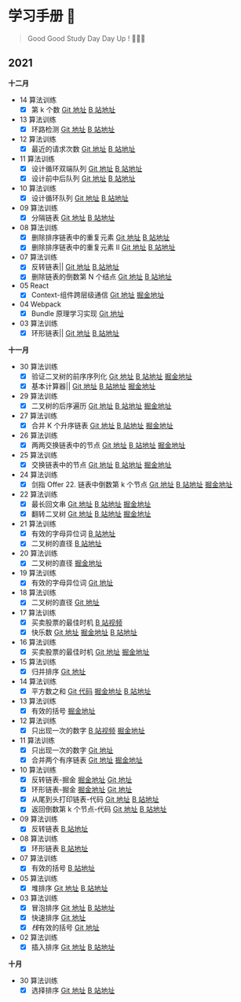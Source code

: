# 学习手册 📝

> Good Good Study Day Day Up ! 🚀🚀🚀

## 2021

**十二月**

- 14 算法训练
  - [x] 第 k 个数 [Git 地址](https://github.com/BianXuerui/myLearn/blob/main/12-14algorithm/01.js) [B 站地址](https://www.bilibili.com/video/BV1GR4y1x7eS?spm_id_from=333.999.0.0)
- 13 算法训练
  - [x] 环路检测 [Git 地址](https://github.com/BianXuerui/myLearn/blob/main/12-13algorithm/01.js) [B 站地址](https://www.bilibili.com/video/BV1jU4y1K7HQ?spm_id_from=333.999.0.0)
- 12 算法训练
  - [x] 最近的请求次数 [Git 地址](https://github.com/BianXuerui/myLearn/blob/main/12-12algorithm/01.js) [B 站地址](https://www.bilibili.com/video/BV1Q3411s7bH?spm_id_from=333.999.0.0)
- 11 算法训练
  - [x] 设计循环双端队列 [Git 地址](https://github.com/BianXuerui/myLearn/blob/main/12-11algorithm/01.js) [B 站地址](https://www.bilibili.com/video/BV12S4y1D7Z1?spm_id_from=333.999.0.0)
  - [x] 设计前中后队列 [Git 地址](https://github.com/BianXuerui/myLearn/blob/main/12-11algorithm/02.js) [B 站地址](https://www.bilibili.com/video/BV1vF411z7SQ?spm_id_from=333.999.0.0)
- 10 算法训练
  - [x] 设计循环队列 [Git 地址](https://github.com/BianXuerui/myLearn/blob/main/12-10algorithm/01.js) [B 站地址](https://www.bilibili.com/video/BV1kh411x7yi/)
- 09 算法训练
  - [x] 分隔链表 [Git 地址](https://github.com/BianXuerui/myLearn/blob/main/12-09algorithm/01.js) [B 站地址](https://www.bilibili.com/video/BV1634y1X772/)
- 08 算法训练
  - [x] 删除排序链表中的重复元素 [Git 地址](https://github.com/BianXuerui/myLearn/blob/main/12-08algorithm/01.js) [B 站地址](https://www.bilibili.com/video/BV1bh411x72b?spm_id_from=333.999.0.0)
  - [x] 删除排序链表中的重复元素 II [Git 地址](https://github.com/BianXuerui/myLearn/blob/main/12-08algorithm/02.js) [B 站地址](https://www.bilibili.com/video/BV15M4y1A7JX?spm_id_from=333.999.0.0)
- 07 算法训练
  - [x] 反转链表|| [Git 地址](https://github.com/BianXuerui/myLearn/blob/main/12-07algorithm/01.js) [B 站地址](https://www.bilibili.com/video/BV1th411x74k?spm_id_from=333.999.0.0)
  - [x] 删除链表的倒数第 N 个结点 [Git 地址](https://github.com/BianXuerui/myLearn/blob/main/12-07algorithm/02.js) [B 站地址](https://www.bilibili.com/video/BV1Yh411x7F1?spm_id_from=333.999.0.0)
- 05 React
  - [x] Context-组件跨层级通信 [Git 地址](https://github.com/BianXuerui/myLearn/tree/main/React/react-context) [掘金地址](https://juejin.cn/post/7038390892369018894/)
- 04 Webpack
  - [x] Bundle 原理学习实现 [Git 地址](https://github.com/BianXuerui/writeSourceCode/tree/main/webpack-bundle-mini)
- 03 算法训练
  - [x] 环形链表|| [Git 地址](https://github.com/BianXuerui/myLearn/blob/main/12-03algorithm/01.js) [B 站地址](https://www.bilibili.com/video/BV1FL4y1W7NA?spm_id_from=333.999.0.0)

**十一月**

- 30 算法训练
  - [x] 验证二叉树的前序序列化 [Git 地址](https://github.com/BianXuerui/myLearn/blob/main/11-30algorithm/01.js) [B 站地址](https://www.bilibili.com/video/BV19R4y147nw?spm_id_from=333.999.0.0) [掘金地址](https://juejin.cn/post/7036244016068821023)
  - [x] 基本计算器|| [Git 地址](https://github.com/BianXuerui/myLearn/blob/main/11-30algorithm/02.js) [B 站地址](https://www.bilibili.com/video/BV1Zb4y1B7gx?spm_id_from=333.999.0.0) [掘金地址](https://juejin.cn/post/7036285819715321892)
- 29 算法训练
  - [x] 二叉树的后序遍历 [Git 地址](https://github.com/BianXuerui/myLearn/blob/main/11-29algorithm/01.js) [B 站地址](https://www.bilibili.com/video/BV1wR4y147B1?spm_id_from=333.999.0.0) [掘金地址](https://juejin.cn/post/7035969572259758087/)
- 27 算法训练
  - [x] 合并 K 个升序链表 [Git 地址](https://github.com/BianXuerui/myLearn/blob/main/11-27algorithm/01.js) [B 站地址](https://www.bilibili.com/video/BV1wR4y147B1?spm_id_from=333.999.0.0) [掘金地址](https://juejin.cn/post/7035490777769705479)
- 26 算法训练
  - [x] 两两交换链表中的节点 [Git 地址](https://github.com/BianXuerui/myLearn/blob/main/11-26algorithm/01.js) [B 站地址](https://www.bilibili.com/video/BV1y34y197Y6?spm_id_from=333.999.0.0) [掘金地址](https://juejin.cn/post/7034807439081865230)
- 25 算法训练
  - [x] 交换链表中的节点 [Git 地址](https://github.com/BianXuerui/myLearn/blob/main/11-25algorithm/01.js) [B 站地址](https://www.bilibili.com/video/BV1eq4y1B727?spm_id_from=333.999.0.0) [掘金地址](https://juejin.cn/post/7034424918498508814)
- 24 算法训练
  - [x] 剑指 Offer 22. 链表中倒数第 k 个节点 [Git 地址](https://github.com/BianXuerui/myLearn/blob/main/11-24algorithm/01.js) [B 站地址](https://www.bilibili.com/video/BV1rb4y1q7fN?spm_id_from=333.999.0.0) [掘金地址](https://juejin.cn/post/7034043360390316046)
- 22 算法训练
  - [x] 最长回文串 [Git 地址](https://github.com/BianXuerui/myLearn/blob/main/11-22algorithm/01.js) [B 站地址](https://www.bilibili.com/video/BV1S34y1d72B?spm_id_from=333.999.0.0) [掘金地址](https://juejin.cn/post/7033284652357910559)
  - [x] 翻转二叉树 [Git 地址](https://github.com/BianXuerui/myLearn/blob/main/11-22algorithm/02.js) [B 站地址](https://www.bilibili.com/video/BV1fb4y1t7cS?spm_id_from=333.999.0.0) [掘金地址](https://juejin.cn/post/7033317538142371877)
- 21 算法训练
  - [x] 有效的字母异位词 [B 站地址](https://www.bilibili.com/video/BV1kP4y1G7iP?spm_id_from=333.999.0.0)
  - [x] 二叉树的直径 [B 站地址](https://www.bilibili.com/video/BV1PY41147Yk?spm_id_from=333.999.0.0)
- 20 算法训练
  - [x] 二叉树的直径 [掘金地址](https://juejin.cn/post/7032589018223247367)
- 19 算法训练
  - [x] 有效的字母异位词 [Git 地址](https://github.com/BianXuerui/myLearn/blob/main/11-19algorithm/01.js)
- 18 算法训练
  - [x] 二叉树的直径 [Git 地址](https://github.com/BianXuerui/myLearn/blob/main/11-18algorithm/01.js)
- 17 算法训练
  - [x] 买卖股票的最佳时机 [B 站视频](https://www.bilibili.com/video/BV1Mg411T7va/)
  - [x] 快乐数 [Git 地址](https://github.com/BianXuerui/myLearn/blob/main/11-17algorithm/03.js) [掘金地址](https://juejin.cn/post/7031456488795471902) [B 站地址](https://www.bilibili.com/video/BV1e341187dU?spm_id_from=333.999.0.0)
- 16 算法训练
  - [x] 买卖股票的最佳时机 [Git 地址](https://github.com/BianXuerui/myLearn/blob/main/11-16algorithm/01.js) [掘金地址](https://juejin.cn/post/7031099866331906079)
- 15 算法训练
  - [x] 归并排序 [Git 地址](https://github.com/BianXuerui/myLearn/blob/main/11-15algotithm/01.js)
- 14 算法训练
  - [x] 平方数之和 [Git 代码](https://github.com/BianXuerui/myLearn/blob/main/11-14algorithm/01.js) [掘金地址](https://juejin.cn/post/7030057430063480839) [B 站地址](https://www.bilibili.com/video/BV1VR4y1t73z?spm_id_from=333.999.0.0)
- 13 算法训练
  - [x] 有效的括号 [掘金地址](https://juejin.cn/post/7030057430063480839)
- 12 算法训练
  - [x] 只出现一次的数字 [B 站视频](https://www.bilibili.com/video/BV1wr4y1k77w?spm_id_from=333.999.0.0) [掘金地址](https://juejin.cn/post/7029593054541512712)
- 11 算法训练
  - [x] 只出现一次的数字 [Git 地址](https://github.com/BianXuerui/myLearn/blob/main/11-11algorithm/01.js)
  - [x] 合并两个有序链表 [Git 地址](https://github.com/BianXuerui/myLearn/blob/main/11-11algorithm/02.js) [掘金地址](https://juejin.cn/post/7029230463357026341)
- 10 算法训练
  - [x] 反转链表-掘金 [掘金地址](https://juejin.cn/post/7028830452681015333) [Git 地址](https://github.com/BianXuerui/myLearn/blob/main/11-10algorithm/reversalList.js)
  - [x] 环形链表-掘金 [掘金地址](https://juejin.cn/post/7028838646270672903) [Git 地址](https://github.com/BianXuerui/myLearn/blob/main/11-10algorithm/annulusList.js)
  - [x] 从尾到头打印链表-代码 [Git 地址](https://github.com/BianXuerui/myLearn/blob/main/11-10algorithm/01.js) [B 站地址](https://www.bilibili.com/video/BV1K3411C7Qs/)
  - [x] 返回倒数第 k 个节点-代码 [Git 地址](https://github.com/BianXuerui/myLearn/blob/main/11-10algorithm/02.js) [B 站地址](https://www.bilibili.com/video/BV13L411u7FK/)
- 09 算法训练
  - [x] 反转链表 [B 站地址](https://www.bilibili.com/video/BV1mg411K7Mh?spm_id_from=333.999.0.0)
- 08 算法训练
  - [x] 环形链表 [B 站地址](https://www.bilibili.com/video/BV12Q4y1m7zz?spm_id_from=333.999.0.0)
- 07 算法训练
  - [x] 有效的括号 [B 站地址](https://www.bilibili.com/video/BV12q4y1r7np?spm_id_from=333.999.0.0)
- 05 算法训练
  - [x] 堆排序 [Git 地址](https://github.com/BianXuerui/myLearn/blob/main/11-05algorithm/heapSort.js) [B 站地址](https://space.bilibili.com/253657021/dynamic)
- 03 算法训练
  - [x] 冒泡排序 [Git 地址](https://github.com/BianXuerui/myLearn/blob/main/11-02algorithm/bubblingSort.js) [B 站地址](https://www.bilibili.com/video/BV1KS4y1d7MT?spm_id_from=333.999.0.0)
  - [x] 快速排序 [Git 地址](https://github.com/BianXuerui/myLearn/blob/main/11-02algorithm/quickSort.js)
  - [x] *栈*有效的括号 [Git 地址](https://github.com/BianXuerui/myLearn/blob/main/11-03algorithm/01.js)
- 02 算法训练
  - [x] 插入排序 [Git 地址](https://github.com/BianXuerui/myLearn/blob/main/11-01algorithm/insertionSort.js) [B 站地址](https://www.bilibili.com/video/BV1dR4y177fC?spm_id_from=333.999.0.0)

**十月**

- 30 算法训练
  - [x] 选择排序 [Git 地址](https://github.com/BianXuerui/myLearn/blob/main/10-30selectionSort/01.js) [B 站地址](https://space.bilibili.com/253657021?spm_id_from=333.788.b_765f7570696e666f.1)
